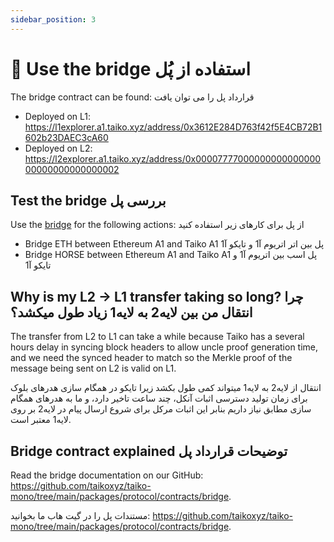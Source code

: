 ```yaml
---
sidebar_position: 3
---
```


# 🌉 Use the bridge استفاده از پُل

The bridge contract can be found: قرارداد پل را می توان یافت

- Deployed on L1: https://l1explorer.a1.taiko.xyz/address/0x3612E284D763f42f5E4CB72B1602b23DAEC3cA60
- Deployed on L2: https://l2explorer.a1.taiko.xyz/address/0x0000777700000000000000000000000000000002

## Test the bridge بررسی پل

Use the [bridge](https://bridge.a1.taiko.xyz/) for the following actions: از پل برای کارهای زیر استفاده کنید

- Bridge ETH between Ethereum A1 and Taiko A1   پل بین اتر اتریوم آ1 و تایکو آ1
- Bridge HORSE between Ethereum A1 and Taiko A1   پل اسب بین اتریوم آ1 و تایکو آ1

## Why is my L2 -> L1 transfer taking so long? چرا انتقال من بین لایه2 به لایه1 زیاد طول میکشد؟

The transfer from L2 to L1 can take a while because Taiko has a several hours delay in syncing block headers to allow uncle proof generation time, and we need the synced header to match so the Merkle proof of the message being sent on L2 is valid on L1.

انتقال از لایه2 به لایه1 میتواند کمی طول بکشد زیرا تایکو در همگام سازی  هدرهای بلوک برای زمان تولید دسترسی اثبات آنکل، چند ساعت تاخیر دارد، و ما به هدرهای همگام سازی مطابق نیاز داریم بنابر این اثبات مرکل برای شروع ارسال پیام در لایه2 بر روی لایه1 معتبر است.    

## Bridge contract explained توضیحات قرارداد پل

Read the bridge documentation on our GitHub: https://github.com/taikoxyz/taiko-mono/tree/main/packages/protocol/contracts/bridge.

مستندات پل را در گیت هاب ما بخوانید: https://github.com/taikoxyz/taiko-mono/tree/main/packages/protocol/contracts/bridge.  
